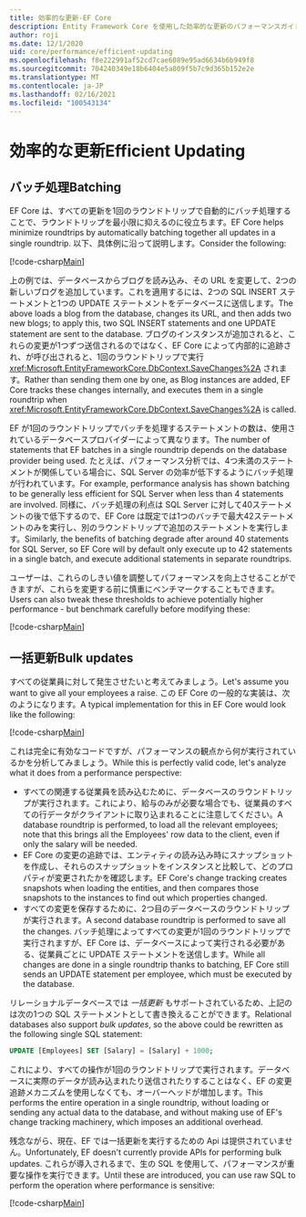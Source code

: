 ```yaml
---
title: 効率的な更新-EF Core
description: Entity Framework Core を使用した効率的な更新のパフォーマンスガイド
author: roji
ms.date: 12/1/2020
uid: core/performance/efficient-updating
ms.openlocfilehash: f8e222991af52cd7cae6089e95ad6634b6b949f8
ms.sourcegitcommit: 704240349e18b6404e5a809f5b7c9d365b152e2e
ms.translationtype: MT
ms.contentlocale: ja-JP
ms.lasthandoff: 02/16/2021
ms.locfileid: "100543134"
---
```

# <a name="efficient-updating"></a><span data-ttu-id="cd0c5-103">効率的な更新</span><span class="sxs-lookup"><span data-stu-id="cd0c5-103">Efficient Updating</span></span>

## <a name="batching"></a><span data-ttu-id="cd0c5-104">バッチ処理</span><span class="sxs-lookup"><span data-stu-id="cd0c5-104">Batching</span></span>

<span data-ttu-id="cd0c5-105">EF Core は、すべての更新を1回のラウンドトリップで自動的にバッチ処理することで、ラウンドトリップを最小限に抑えるのに役立ちます。</span><span class="sxs-lookup"><span data-stu-id="cd0c5-105">EF Core helps minimize roundtrips by automatically batching together all updates in a single roundtrip.</span></span> <span data-ttu-id="cd0c5-106">以下、具体例に沿って説明します。</span><span class="sxs-lookup"><span data-stu-id="cd0c5-106">Consider the following:</span></span>

[!code-csharp[Main](../../../samples/core/Performance/Program.cs#SaveChangesBatching)]

<span data-ttu-id="cd0c5-107">上の例では、データベースからブログを読み込み、その URL を変更して、2つの新しいブログを追加しています。これを適用するには、2つの SQL INSERT ステートメントと1つの UPDATE ステートメントをデータベースに送信します。</span><span class="sxs-lookup"><span data-stu-id="cd0c5-107">The above loads a blog from the database, changes its URL, and then adds two new blogs; to apply this, two SQL INSERT statements and one UPDATE statement are sent to the database.</span></span> <span data-ttu-id="cd0c5-108">ブログのインスタンスが追加されると、これらの変更が1つずつ送信されるのではなく、EF Core によって内部的に追跡され、が呼び出されると、1回のラウンドトリップで実行 <xref:Microsoft.EntityFrameworkCore.DbContext.SaveChanges%2A> されます。</span><span class="sxs-lookup"><span data-stu-id="cd0c5-108">Rather than sending them one by one, as Blog instances are added, EF Core tracks these changes internally, and executes them in a single roundtrip when <xref:Microsoft.EntityFrameworkCore.DbContext.SaveChanges%2A> is called.</span></span>

<span data-ttu-id="cd0c5-109">EF が1回のラウンドトリップでバッチを処理するステートメントの数は、使用されているデータベースプロバイダーによって異なります。</span><span class="sxs-lookup"><span data-stu-id="cd0c5-109">The number of statements that EF batches in a single roundtrip depends on the database provider being used.</span></span> <span data-ttu-id="cd0c5-110">たとえば、パフォーマンス分析では、4つ未満のステートメントが関係している場合に、SQL Server の効率が低下するようにバッチ処理が行われています。</span><span class="sxs-lookup"><span data-stu-id="cd0c5-110">For example, performance analysis has shown batching to be generally less efficient for SQL Server when less than 4 statements are involved.</span></span> <span data-ttu-id="cd0c5-111">同様に、バッチ処理の利点は SQL Server に対して40ステートメントの後で低下するので、EF Core は既定では1つのバッチで最大42ステートメントのみを実行し、別のラウンドトリップで追加のステートメントを実行します。</span><span class="sxs-lookup"><span data-stu-id="cd0c5-111">Similarly, the benefits of batching degrade after around 40 statements for SQL Server, so EF Core will by default only execute up to 42 statements in a single batch, and execute additional statements in separate roundtrips.</span></span>

<span data-ttu-id="cd0c5-112">ユーザーは、これらのしきい値を調整してパフォーマンスを向上させることができますが、これらを変更する前に慎重にベンチマークすることもできます。</span><span class="sxs-lookup"><span data-stu-id="cd0c5-112">Users can also tweak these thresholds to achieve potentially higher performance - but benchmark carefully before modifying these:</span></span>

[!code-csharp[Main](../../../samples/core/Performance/BatchTweakingContext.cs#BatchTweaking)]

## <a name="bulk-updates"></a><span data-ttu-id="cd0c5-113">一括更新</span><span class="sxs-lookup"><span data-stu-id="cd0c5-113">Bulk updates</span></span>

<span data-ttu-id="cd0c5-114">すべての従業員に対して発生させたいと考えてみましょう。</span><span class="sxs-lookup"><span data-stu-id="cd0c5-114">Let's assume you want to give all your employees a raise.</span></span> <span data-ttu-id="cd0c5-115">この EF Core の一般的な実装は、次のようになります。</span><span class="sxs-lookup"><span data-stu-id="cd0c5-115">A typical implementation for this in EF Core would look like the following:</span></span>

[!code-csharp[Main](../../../samples/core/Performance/Program.cs#UpdateWithoutBulk)]

<span data-ttu-id="cd0c5-116">これは完全に有効なコードですが、パフォーマンスの観点から何が実行されているかを分析してみましょう。</span><span class="sxs-lookup"><span data-stu-id="cd0c5-116">While this is perfectly valid code, let's analyze what it does from a performance perspective:</span></span>

* <span data-ttu-id="cd0c5-117">すべての関連する従業員を読み込むために、データベースのラウンドトリップが実行されます。これにより、給与のみが必要な場合でも、従業員のすべての行データがクライアントに取り込まれることに注意してください。</span><span class="sxs-lookup"><span data-stu-id="cd0c5-117">A database roundtrip is performed, to load all the relevant employees; note that this brings all the Employees' row data to the client, even if only the salary will be needed.</span></span>
* <span data-ttu-id="cd0c5-118">EF Core の変更の追跡では、エンティティの読み込み時にスナップショットを作成し、それらのスナップショットをインスタンスと比較して、どのプロパティが変更されたかを確認します。</span><span class="sxs-lookup"><span data-stu-id="cd0c5-118">EF Core's change tracking creates snapshots when loading the entities, and then compares those snapshots to the instances to find out which properties changed.</span></span>
* <span data-ttu-id="cd0c5-119">すべての変更を保存するために、2つ目のデータベースのラウンドトリップが実行されます。</span><span class="sxs-lookup"><span data-stu-id="cd0c5-119">A second database roundtrip is performed to save all the changes.</span></span> <span data-ttu-id="cd0c5-120">バッチ処理によってすべての変更が1回のラウンドトリップで実行されますが、EF Core は、データベースによって実行される必要がある、従業員ごとに UPDATE ステートメントを送信します。</span><span class="sxs-lookup"><span data-stu-id="cd0c5-120">While all changes are done in a single roundtrip thanks to batching, EF Core still sends an UPDATE statement per employee, which must be executed by the database.</span></span>

<span data-ttu-id="cd0c5-121">リレーショナルデータベースでは *一括更新* もサポートされているため、上記のは次の1つの SQL ステートメントとして書き換えることができます。</span><span class="sxs-lookup"><span data-stu-id="cd0c5-121">Relational databases also support *bulk updates*, so the above could be rewritten as the following single SQL statement:</span></span>

```sql
UPDATE [Employees] SET [Salary] = [Salary] + 1000;
```

<span data-ttu-id="cd0c5-122">これにより、すべての操作が1回のラウンドトリップで実行されます。データベースに実際のデータが読み込まれたり送信されたりすることはなく、EF の変更追跡メカニズムを使用しなくても、オーバーヘッドが増加します。</span><span class="sxs-lookup"><span data-stu-id="cd0c5-122">This performs the entire operation in a single roundtrip, without loading or sending any actual data to the database, and without making use of EF's change tracking machinery, which imposes an additional overhead.</span></span>

<span data-ttu-id="cd0c5-123">残念ながら、現在、EF では一括更新を実行するための Api は提供されていません。</span><span class="sxs-lookup"><span data-stu-id="cd0c5-123">Unfortunately, EF doesn't currently provide APIs for performing bulk updates.</span></span> <span data-ttu-id="cd0c5-124">これらが導入されるまで、生の SQL を使用して、パフォーマンスが重要な操作を実行できます。</span><span class="sxs-lookup"><span data-stu-id="cd0c5-124">Until these are introduced, you can use raw SQL to perform the operation where performance is sensitive:</span></span>

[!code-csharp[Main](../../../samples/core/Performance/Program.cs#UpdateWithBulk)]
